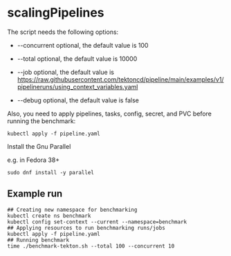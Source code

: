 # scalingPipelines
The script needs the following options:

* --concurrent   optional,
                 the default value is 100

* --total        optional,
                 the default value is 10000

* --job          optional,
                 the default value is
                 https://raw.githubusercontent.com/tektoncd/pipeline/main/examples/v1/pipelineruns/using_context_variables.yaml

* --debug        optional,
                 the default value is false


Also, you need to apply pipelines, tasks, config, secret, and PVC before running the benchmark:
```
kubectl apply -f pipeline.yaml
```

Install the Gnu Parallel

e.g. in Fedora 38+
```
sudo dnf install -y parallel
```

## Example run
```
## Creating new namespace for benchmarking
kubectl create ns benchmark
kubectl config set-context --current --namespace=benchmark
## Applying resources to run benchmarking runs/jobs
kubectl apply -f pipeline.yaml
## Running benchmark
time ./benchmark-tekton.sh --total 100 --concurrent 10
```
